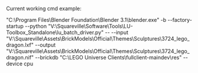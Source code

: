 Current working cmd example:

"C:\Program Files\Blender Foundation\Blender 3.1\blender.exe" -b --factory-startup --python "V:\Squareville\Software\Tools\LU-Toolbox_Standalone\lu_batch_driver.py" -- --input "V:\Squareville\Assets\BrickModels\Official\Themes\Sculptures\3724_lego_dragon.lxf" --output "V:\Squareville\Assets\BrickModels\Official\Themes\Sculptures\3724_lego_dragon.nif" --brickdb "C:\LEGO Universe Clients\fullclient-maindev\res" --device cpu
